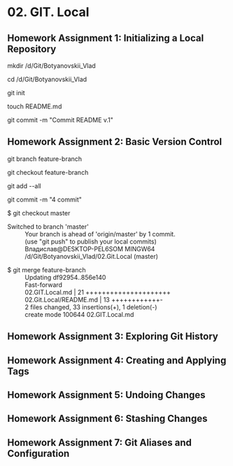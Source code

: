 <h1>02. GIT. Local</h1>

<h2>Homework Assignment 1: Initializing a Local Repository</h2>

mkdir /d/Git/Botyanovskii_Vlad

cd /d/Git/Botyanovskii_Vlad

git init

touch README.md

git commit -m "Commit README v.1"
<h2>Homework Assignment 2: Basic Version Control</h2>
git branch feature-branch 

git checkout feature-branch 

git add --all 

git commit -m "4 commit" 

$ git checkout master 

<dl>Switched to branch 'master'
<dd>Your branch is ahead of 'origin/master' by 1 commit.</dd>
  <dd>(use "git push" to publish your local commits)</dd>
  <dd>Владислав@DESKTOP-PEL6SOM MINGW64 /d/Git/Botyanovskii_Vlad/02.Git.Local (master)</dd>
</dl>
<dl>
$ git merge feature-branch
<dd>Updating df92954..856e140 </dd>
<dd>Fast-forward </dd>
 <dd>02.GIT.Local.md        | 21 +++++++++++++++++++++ </dd>
  <dd>02.Git.Local/README.md | 13 ++++++++++++- </dd>
  <dd>2 files changed, 33 insertions(+), 1 deletion(-)</dd>
   <dd>create mode 100644 02.GIT.Local.md</dd>
</dl>


<h2>Homework Assignment 3: Exploring Git History</h2>

<h2>Homework Assignment 4: Creating and Applying Tags</h2>

<h2>Homework Assignment 5: Undoing Changes</h2>

<h2>Homework Assignment 6: Stashing Changes</h2>

<h2>Homework Assignment 7: Git Aliases and Configuration</h2>
